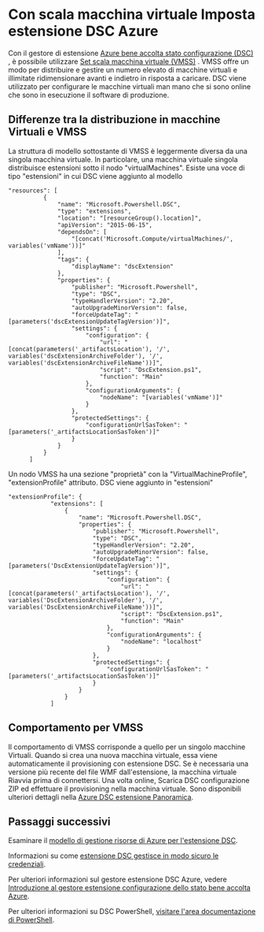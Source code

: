 <properties
   pageTitle="Uso bene accolta stata configurazione macchina virtuale scala set | Microsoft Azure"
   description="Con scala macchina virtuale imposta con l'estensione DSC Azure"
   services="virtual-machine-scale-sets"
   documentationCenter=""
   authors="zjalexander"
   manager="timlt"
   editor=""
   tags="azure-service-management,azure-resource-manager"
   keywords=""/>

<tags
   ms.service="virtual-machine-scale-sets"
   ms.devlang="na"
   ms.topic="article"
   ms.tgt_pltfrm="vm-windows"
   ms.workload="na"
   ms.date="09/15/2016"
   ms.author="zachal"/>

# <a name="using-virtual-machine-scale-sets-with-the-azure-dsc-extension"></a>Con scala macchina virtuale Imposta estensione DSC Azure

Con il gestore di estensione [Azure bene accolta stato configurazione (DSC)](../virtual-machines/virtual-machines-windows-extensions-dsc-overview.md) , è possibile utilizzare [Set scala macchina virtuale (VMSS)](virtual-machine-scale-sets-overview.md) . VMSS offre un modo per distribuire e gestire un numero elevato di macchine virtuali e illimitate ridimensionare avanti e indietro in risposta a caricare. DSC viene utilizzato per configurare le macchine virtuali man mano che si sono online che sono in esecuzione il software di produzione.

## <a name="differences-between-deploying-to-vm-and-vmss"></a>Differenze tra la distribuzione in macchine Virtuali e VMSS

La struttura di modello sottostante di VMSS è leggermente diversa da una singola macchina virtuale. In particolare, una macchina virtuale singola distribuisce estensioni sotto il nodo "virtualMachines". Esiste una voce di tipo "estensioni" in cui DSC viene aggiunto al modello

```
"resources": [
          {
              "name": "Microsoft.Powershell.DSC",
              "type": "extensions",
              "location": "[resourceGroup().location]",
              "apiVersion": "2015-06-15",
              "dependsOn": [
                  "[concat('Microsoft.Compute/virtualMachines/', variables('vmName'))]"
              ],
              "tags": {
                  "displayName": "dscExtension"
              },
              "properties": {
                  "publisher": "Microsoft.Powershell",
                  "type": "DSC",
                  "typeHandlerVersion": "2.20",
                  "autoUpgradeMinorVersion": false,
                  "forceUpdateTag": "[parameters('dscExtensionUpdateTagVersion')]",
                  "settings": {
                      "configuration": {
                          "url": "[concat(parameters('_artifactsLocation'), '/', variables('dscExtensionArchiveFolder'), '/', variables('dscExtensionArchiveFileName'))]",
                          "script": "DscExtension.ps1",
                          "function": "Main"
                      },
                      "configurationArguments": {
                          "nodeName": "[variables('vmName')]"
                      }
                  },
                  "protectedSettings": {
                      "configurationUrlSasToken": "[parameters('_artifactsLocationSasToken')]"
                  }
              }
          }
      ]
```

Un nodo VMSS ha una sezione "proprietà" con la "VirtualMachineProfile", "extensionProfile" attributo. DSC viene aggiunto in "estensioni"

```
"extensionProfile": {
            "extensions": [
                {
                    "name": "Microsoft.Powershell.DSC",
                    "properties": {
                        "publisher": "Microsoft.Powershell",
                        "type": "DSC",
                        "typeHandlerVersion": "2.20",
                        "autoUpgradeMinorVersion": false,
                        "forceUpdateTag": "[parameters('DscExtensionUpdateTagVersion')]",
                        "settings": {
                            "configuration": {
                                "url": "[concat(parameters('_artifactsLocation'), '/', variables('DscExtensionArchiveFolder'), '/', variables('DscExtensionArchiveFileName'))]",
                                "script": "DscExtension.ps1",
                                "function": "Main"
                            },
                            "configurationArguments": {
                                "nodeName": "localhost"
                            }
                        },
                        "protectedSettings": {
                            "configurationUrlSasToken": "[parameters('_artifactsLocationSasToken')]"
                        }
                    }
                }
            ]
```

## <a name="behavior-for-vmss"></a>Comportamento per VMSS

Il comportamento di VMSS corrisponde a quello per un singolo macchine Virtuali. Quando si crea una nuova macchina virtuale, essa viene automaticamente il provisioning con estensione DSC. Se è necessaria una versione più recente del file WMF dall'estensione, la macchina virtuale Riavvia prima di connettersi. Una volta online, Scarica DSC configurazione ZIP ed effettuare il provisioning nella macchina virtuale. Sono disponibili ulteriori dettagli nella [Azure DSC estensione Panoramica](../virtual-machines/virtual-machines-windows-extensions-dsc-overview.md).

## <a name="next-steps"></a>Passaggi successivi ##
Esaminare il [modello di gestione risorse di Azure per l'estensione DSC](../virtual-machines/virtual-machines-windows-extensions-dsc-template.md).

Informazioni su come [estensione DSC gestisce in modo sicuro le credenziali](../virtual-machines/virtual-machines-windows-extensions-dsc-credentials.md). 

Per ulteriori informazioni sul gestore estensione DSC Azure, vedere [Introduzione al gestore estensione configurazione dello stato bene accolta Azure](../virtual-machines/virtual-machines-windows-extensions-dsc-overview.md). 

Per ulteriori informazioni su DSC PowerShell, [visitare l'area documentazione di PowerShell](https://msdn.microsoft.com/powershell/dsc/overview). 


